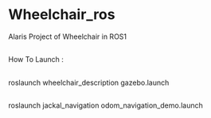 # Wheelchair_ros
Alaris Project of Wheelchair in ROS1
##
How To Launch : 
##
roslaunch wheelchair_description gazebo.launch
##
roslaunch jackal_navigation odom_navigation_demo.launch 
##

